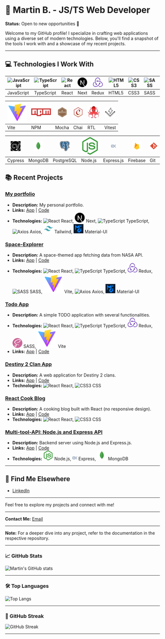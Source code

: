 # 🌟 Martin B. - JS/TS Web Developer
**Status:** Open to new opportunities 🚀

Welcome to my GitHub profile! I specialize in crafting web applications using a diverse set of modern technologies. Below, you'll find a snapshot of the tools I work with and a showcase of my recent projects.

---

## 💻 Technologies I Work With

| ![JavaScript](https://raw.githubusercontent.com/SpooRe91/icons-and-graphs/main/icons-and-graphics-main/icomoon/programming/PNG/javascript.png?raw=true) | ![TypeScript](https://raw.githubusercontent.com/SpooRe91/icons-and-graphs/main/icons-and-graphics-main/icomoon/programming/PNG/typescript.png?raw=true) | ![React](https://raw.githubusercontent.com/SpooRe91/icons-and-graphs/main/icons-and-graphics-main/icomoon/programming/PNG/react.png?raw=true) | ![Next](https://github.com/SpooRe91/icons-and-graphics/blob/main/icons-and-graphics-main/icomoon/programming/PNG/nextjs_icon.png?raw=true) | ![Redux](https://github.com/SpooRe91/icons-and-graphics/blob/main/icons-and-graphics-main/icomoon/programming/SVG/redux%2Boriginal-1324760569678085188.png?raw=true) | ![HTML5](https://raw.githubusercontent.com/SpooRe91/icons-and-graphs/main/icons-and-graphics-main/icomoon/programming/PNG/html5.png?raw=true) | ![CSS3](https://raw.githubusercontent.com/SpooRe91/icons-and-graphs/main/icons-and-graphics-main/icomoon/programming/PNG/css3.png?raw=true) | ![SASS](https://raw.githubusercontent.com/SpooRe91/icons-and-graphs/main/icons-and-graphics-main/icomoon/programming/PNG/sass.png?raw=true) | ![Tailwind](https://github.com/SpooRe91/icons-and-graphics/blob/main/icons-and-graphics-main/icomoon/programming/PNG/tailwind_icon.png?raw=true) |
| --- | --- | --- | --- | --- | --- | --- | --- | --- |
| JavaScript | TypeScript | React | Next | Redux | HTML5 | CSS3 | SASS | Tailwind |

| ![Vite](https://github.com/SpooRe91/icons-and-graphics/blob/main/icons-and-graphics-main/icomoon/programming/SVG/vite-svgrepo-com.svg?raw=true) | ![NPM](https://github.com/SpooRe91/icons-and-graphics/blob/main/icons-and-graphics-main/icomoon/programming/SVG/npm.svg?raw=true) | ![Mocha](https://github.com/SpooRe91/icons-and-graphics/blob/main/icons-and-graphics-main/icomoon/programming/PNG/mocha_plain_logo_icon_146426.png?raw=true) | ![Chai](https://github.com/SpooRe91/icons-and-graphics/blob/main/icons-and-graphics-main/icomoon/programming/PNG/chaijs_logo_icon_168435.png?raw=true) | ![RTL](https://github.com/SpooRe91/icons-and-graphics/blob/48eca20ae686dd6e5c456eae462393092fd81dbf/icons-and-graphics-main/icomoon/programming/PNG/RTL.png?raw=true) | ![Vitest](https://github.com/SpooRe91/icons-and-graphics/blob/main/icons-and-graphics-main/icomoon/programming/PNG/vitest_logo_icon_249256.png?raw=true) |
| --- | --- | --- | --- | --- | --- |
 Vite | NPM | Mocha | Chai | RTL | Vitest |

| ![Cypress](https://github.com/SpooRe91/icons-and-graphics/blob/main/icons-and-graphics-main/icomoon/programming/PNG/cypress_logo_icon_247239.png?raw=true) | ![MongoDB](https://github.com/SpooRe91/icons-and-graphics/blob/main/icons-and-graphics-main/icomoon/programming/PNG/mongoDB%20icon.png?raw=true) | ![PostgreSQL](https://github.com/SpooRe91/icons-and-graphics/blob/main/icons-and-graphics-main/icomoon/programming/PNG/postgre.png?raw=true) | ![Node.js](https://github.com/SpooRe91/icons-and-graphics/blob/main/icons-and-graphics-main/icomoon/programming/SVG/node-dot-js.svg?raw=true) | ![Express.js](https://github.com/SpooRe91/icons-and-graphics/blob/main/icons-and-graphics-main/icomoon/programming/PNG/icons8-express-js-16.png?raw=true) | ![Firebase](https://github.com/SpooRe91/icons-and-graphics/blob/main/icons-and-graphics-main/icomoon/programming/PNG/firebase%20icon.png?raw=true) | ![Git](https://github.com/SpooRe91/icons-and-graphics/blob/main/icons-and-graphics-main/icomoon/programming/PNG/git%20icon.png?raw=true) |
| --- | --- | --- | --- | --- | --- | --- |
| Cypress | MongoDB | PostgreSQL | Node.js | Express.js | Firebase | Git |

## 📚 Recent Projects

### [My portfolio](https://mb-portfolio-app.vercel.app/)
* **Description:** My personal portfolio.
* **Links:** [App](https://mb-portfolio-app.vercel.app/) | [Code](https://github.com/SpooRe91/mb-portfolio-app)
* **Technologies:** ![React](https://raw.githubusercontent.com/SpooRe91/icons-and-graphs/main/icons-and-graphics-main/icomoon/programming/PNG/react.png?raw=true) React, ![Next](https://github.com/SpooRe91/icons-and-graphics/blob/main/icons-and-graphics-main/icomoon/programming/PNG/nextjs_icon.png?raw=true) Next, ![TypeScript](https://raw.githubusercontent.com/SpooRe91/icons-and-graphs/main/icons-and-graphics-main/icomoon/programming/PNG/typescript.png?raw=true) TypeScript, ![Axios](https://raw.githubusercontent.com/SpooRe91/icons-and-graphs/main/icons-and-graphics-main/icomoon/programming/PNG/AXIOS%20LOGO.png?raw=true) Axios, ![Tailwind](https://github.com/SpooRe91/icons-and-graphics/blob/main/icons-and-graphics-main/icomoon/programming/PNG/tailwind_icon.png?raw=true) Tailwind, ![Material-UI](https://github.com/SpooRe91/icons-and-graphics/blob/main/icons-and-graphics-main/icomoon/programming/PNG/MUI%20icon.PNG?raw=true) Material-UI

### [Space-Explorer](https://mb-space-explorer.vercel.app/)
* **Description:** A space-themed app fetching data from NASA API.
* **Links:** [App](https://mb-space-explorer.vercel.app/) | [Code](https://github.com/SpooRe91/space-explorer)
* **Technologies:** ![React](https://raw.githubusercontent.com/SpooRe91/icons-and-graphs/main/icons-and-graphics-main/icomoon/programming/PNG/react.png?raw=true) React, ![TypeScript](https://raw.githubusercontent.com/SpooRe91/icons-and-graphs/main/icons-and-graphics-main/icomoon/programming/PNG/typescript.png?raw=true) TypeScript, ![Redux](https://github.com/SpooRe91/icons-and-graphics/blob/main/icons-and-graphics-main/icomoon/programming/SVG/redux%2Boriginal-1324760569678085188.png?raw=true) Redux, ![SASS](https://raw.githubusercontent.com/SpooRe91/icons-and-graphs/main/icons-and-graphics-main/icomoon/programming/PNG/sass.png?raw=true) SASS, ![Vite](https://github.com/SpooRe91/icons-and-graphics/blob/main/icons-and-graphics-main/icomoon/programming/SVG/vite-svgrepo-com.svg?raw=true) Vite, ![Axios](https://raw.githubusercontent.com/SpooRe91/icons-and-graphs/main/icons-and-graphics-main/icomoon/programming/PNG/AXIOS%20LOGO.png?raw=true) Axios, ![Material-UI](https://github.com/SpooRe91/icons-and-graphics/blob/main/icons-and-graphics-main/icomoon/programming/PNG/MUI%20icon.PNG?raw=true) Material-UI

### [Todo App](https://todo-app-pi-ochre.vercel.app/)
* **Description:** A simple TODO application with several functionalities.
* **Technologies:** ![React](https://raw.githubusercontent.com/SpooRe91/icons-and-graphs/main/icons-and-graphics-main/icomoon/programming/PNG/react.png?raw=true) React, ![TypeScript](https://raw.githubusercontent.com/SpooRe91/icons-and-graphs/main/icons-and-graphics-main/icomoon/programming/PNG/typescript.png?raw=true) TypeScript, ![Redux](https://github.com/SpooRe91/icons-and-graphics/blob/main/icons-and-graphics-main/icomoon/programming/SVG/redux%2Boriginal-1324760569678085188.png?raw=true) Redux, ![SASS](https://github.com/SpooRe91/icons-and-graphics/blob/main/icons-and-graphics-main/icomoon/programming/PNG/sass.png?raw=true) SASS, ![Vite](https://github.com/SpooRe91/icons-and-graphics/blob/main/icons-and-graphics-main/icomoon/programming/SVG/vite-svgrepo-com.svg?raw=true) Vite
* **Links:** [App](https://mb-todo.vercel.app/) | [Code](https://github.com/SpooRe91/MB-TODO-vite)

### [Destiny 2 Clan App](https://destiny2-bgs.vercel.app/)
* **Description:** A web application for Destiny 2 clans.
* **Links:** [App](https://destiny2-bgs.vercel.app/) | [Code](https://github.com/SpooRe91/destiny2-react)
* **Technologies:** ![React](https://raw.githubusercontent.com/SpooRe91/icons-and-graphs/main/icons-and-graphics-main/icomoon/programming/PNG/react.png?raw=true) React, ![CSS3](https://raw.githubusercontent.com/SpooRe91/icons-and-graphs/main/icons-and-graphics-main/icomoon/programming/PNG/css3.png?raw=true) CSS

### [React Cook Blog](https://mb-cookblog.vercel.app/)
* **Description:** A cooking blog built with React (no responsive design).
* **Links:** [App](https://mb-cookblog.vercel.app/) | [Code](https://github.com/SpooRe91/react-js-project-final)
* **Technologies:** ![React](https://raw.githubusercontent.com/SpooRe91/icons-and-graphs/main/icons-and-graphics-main/icomoon/programming/PNG/react.png?raw=true) React, ![CSS3](https://raw.githubusercontent.com/SpooRe91/icons-and-graphs/main/icons-and-graphics-main/icomoon/programming/PNG/css3.png?raw=true) CSS

### [Multi-tool-API: Node.js and Express API](https://mb-cook-server.vercel.app/)
* **Description:** Backend server using Node.js and Express.js.
* **Links:** [App](https://mb-cook-server.vercel.app/) | [Code](https://github.com/SpooRe91/multi-tool-API)
* **Technologies:** ![Node.js](https://github.com/SpooRe91/icons-and-graphics/blob/main/icons-and-graphics-main/icomoon/programming/PNG/node-dot-js.png?raw=true) Node.js, ![Express](https://github.com/SpooRe91/icons-and-graphics/blob/main/icons-and-graphics-main/icomoon/programming/PNG/icons8-express-js-16.png?raw=true) Express, ![MongoDB](https://github.com/SpooRe91/icons-and-graphics/blob/main/icons-and-graphics-main/icomoon/programming/PNG/mongoDB%20icon.png?raw=true) MongoDB

---

## 🔗 Find Me Elsewhere

- [LinkedIn](https://www.linkedin.com/in/mbogdanov9110/)

---

Feel free to explore my projects and connect with me!

---

**Contact Me:** [Email](mailto:m.bogdanov9110@gmail.com)

---

**Note:** For a deeper dive into any project, refer to the documentation in the respective repository.

---

### 📈 GitHub Stats

![Martin's GitHub stats](https://github-readme-stats.vercel.app/api?username=spoore91&show_icons=true&theme=radical)

---

### 🛠️ Top Languages

![Top Langs](https://github-readme-stats.vercel.app/api/top-langs/?username=spoore91&layout=compact&theme=radical)

---

### 🚀 GitHub Streak

![GitHub Streak](https://streak-stats.demolab.com?user=spoore91&theme=radical&date_format=M%20j%5B%2C%20Y%5D)

---

